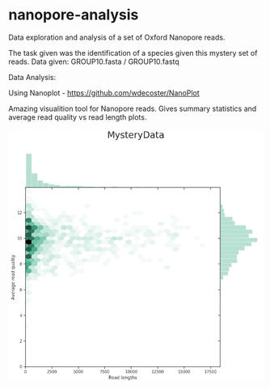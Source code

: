 # nanopore-analysis
Data exploration and analysis of a set of Oxford Nanopore reads.

The task given was the identification of a species given this mystery set of reads.
Data given: GROUP10.fasta / GROUP10.fastq

Data Analysis:

Using Nanoplot - https://github.com/wdecoster/NanoPlot

Amazing visualition tool for Nanopore reads. Gives summary statistics and average read quality vs read length plots.

![](https://github.com/sidwekhande/nanopore-analysis/blob/master/Nanoplot/LengthvsQualityScatterPlot_hex.png)

